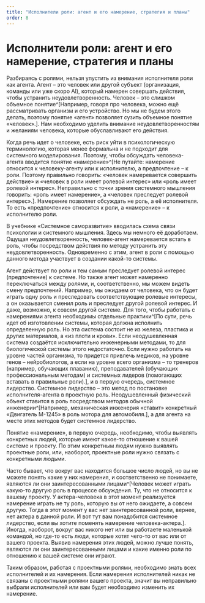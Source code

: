 ```yaml
---
title: "Исполнители роли: агент и его намерение, стратегия и планы"
order: 8
---
```


# Исполнители роли: агент и его намерение, стратегия и планы

Разбираясь с ролями, нельзя упустить из внимания исполнителя роли как агента. Агент – это человек или другой субъект (организация, команды или уже скоро AI), который намерен совершать действия, чтобы устранить неудовлетворенность. Человек – это слишком объемное понятие^[Например, говоря про человека, можно ещё рассматривать организм и его устройство. Но мы не будем этого делать, поэтому понятие «агент» позволяет сузить объемное понятие «человек».]. Нам необходимо уделить внимание неудовлетворенностям и желаниям человека, которые обуславливают его действия.

Когда речь идет о человеке, есть риск уйти в психологическую терминологию, которая менее формальна и не подходит для системного моделирования. Поэтому, чтобы обсуждать человека-агента вводится понятие «намерение»^[Не путайте: намерение относится к человеку-агенту или к исполнителю, а предпочтение – к роли. Поэтому правильно говорить: «человек намеревается совершить действие» и «человек в роли имеет ролевой интерес» или «роль имеет ролевой интерес». Неправильно с точки зрения системного мышления говорить: «роль имеет намерение», а «человек преследует ролевой интерес».]. Намерение позволяет обсуждать не роль, а её исполнителя. То есть «предпочтение» относится к роли, а «намерение» – к исполнителю роли.

В учебнике «Системное саморазвитие» вводилась схема связи психологии и системного мышления. Здесь мы немного её доработаем. Ощущая неудовлетворенность, человек-агент намеревается встать в роль, чтобы посредством действия по методу устранить эту неудовлетворенность. Одновременно с этим, агент в роли с помощью данного метода участвует в создании какой-то системы.

Агент действует по роли и тем самым преследует ролевой интерес (предпочтение) к системе. Но также агент может намеренно переключаться между ролями, и, соответственно, мы можем видеть смену предпочтений. Например, мы ожидаем от человека, что он будет играть одну роль и преследовать соответствующие ролевые интересы, а он оказывается сменил роль и преследует другой ролевой интерес. И даже, возможно, к совсем другой системе. Для того, чтобы работать с намерениями агента необходимы отдельные практики^[По сути, речь идет об изготовлении системы, которая должна исполнить определенную роль. Но эта система состоит не из железа, пластика и других материалов, а «из плоти и крови». Если неодушевленная система создаётся исключительно инженерными методами, то для биологической системы этого недостаточно. Если нужно работать на уровне частей организма, то придется привлечь медиков, на уровне генов – нейробиологов, а если на уровне всего организма – то тренеров (например, обучающих плаванию), преподавателей (обучающих профессиональным методам) и системных лидеров (помогающих вставать в правильные роли).], и в первую очередь, системное лидерство. Системное лидерство – это метод по постановке исполнителя-агента в проектную роль. Неодушевленный физический объект ставится в роль посредством методов обычной инженерии^[Например, механическая инженерия «ставит» конкретный «Двигатель М-1245» в роль мотора для автомобиля.], а для агента на месте этих методов будет системное лидерство.

Понятие «намерение», в первую очередь, необходимо, чтобы выявлять конкретных людей, которые имеют какое-то отношение к вашей системе и проекту. По этим конкретным людям нужно выявлять проектные роли, или, наоборот, проектные роли нужно связать с конкретными людьми.

Часто бывает, что вокруг вас находится большое число людей, но вы не можете понять какие у них намерения, и соответственно не понимаете, являются ли они заинтересованными лицами^[Человек может играть какую-то другую роль в процессе обсуждения. Ту, что не относится к вашему проекту. У актера-человека в этот момент реализуется намерение играть не ту роль, которую вы от него ожидаете, а совсем другую. Тогда в этот момент у вас нет заинтересованной роли, вернее, нет актера в данной роли. И вот тут вам понадобится системное лидерство, если вы хотите поменять намерение человека-актера.]. Иногда, наоборот, вокруг вас никого нет или вы работаете маленькой командой, но где-то есть люди, которые хотят чего-то от вас или от вашего проекта. Выявив намерения этих людей, можно лучше понять, являются ли они заинтересованными лицами и какие именно роли по отношению к вашей системе они играют.

Таким образом, работая с проектными ролями, необходимо знать всех исполнителей и их намерения. Если намерения исполнителей никак не связаны с проектными ролями вашего проекта, значит вы неправильно выбрали исполнителей или вам будет необходимо изменить их намерение.

